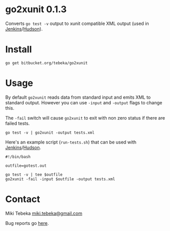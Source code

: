 # go2xunit 0.1.3

Converts `go test -v` output to xunit compatible XML output (used in
[Jenkins][jenkins]/[Hudson][hudson]).


# Install

    go get bitbucket.org/tebeka/go2xunit


# Usage
By default `go2xunit` reads data from standard input and emits XML to standard
output. However you can use `-input` and `-output` flags to change this.

The `-fail` switch will cause `go2xunit` to exit with non zero status if there
are failed tests.

    go test -v | go2xunit -output tests.xml

Here's an example script (`run-tests.sh`) that can be used with [Jenkins][jenkins]/[Hudson][hudson].

    #!/bin/bash

    outfile=gotest.out

    go test -v | tee $outfile
    go2xunit -fail -input $outfile -output tests.xml


[jenkins]: http://jenkins-ci.org/
[hudson]: http://hudson-ci.org/

Contact
=======
Miki Tebeka <miki.tebeka@gmail.com>

Bug reports go [here][bugs].

[bugs]: https://bitbucket.org/tebeka/go2xunit/issues


